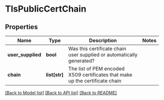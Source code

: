 # TlsPublicCertChain

## Properties
Name | Type | Description | Notes
------------ | ------------- | ------------- | -------------
**user_supplied** | **bool** | Was this certificate chain user supplied or automatically generated? | 
**chain** | **list[str]** | The list of PEM encoded X509 certificates that make up the certificate chain | 

[[Back to Model list]](../README.md#documentation-for-models) [[Back to API list]](../README.md#documentation-for-api-endpoints) [[Back to README]](../README.md)


